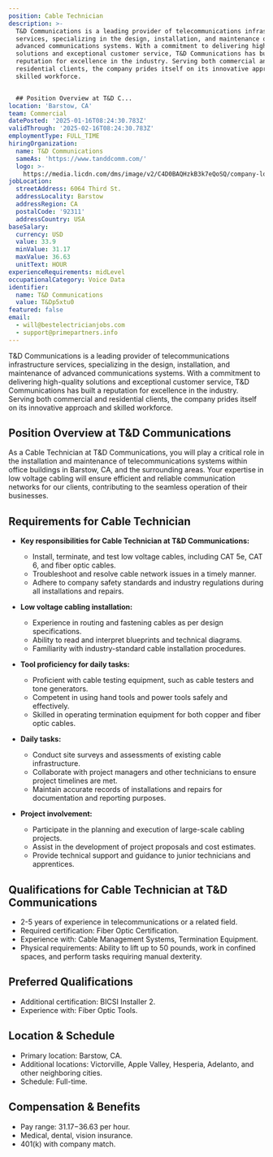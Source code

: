 ```yaml
---
position: Cable Technician
description: >-
  T&D Communications is a leading provider of telecommunications infrastructure
  services, specializing in the design, installation, and maintenance of
  advanced communications systems. With a commitment to delivering high-quality
  solutions and exceptional customer service, T&D Communications has built a
  reputation for excellence in the industry. Serving both commercial and
  residential clients, the company prides itself on its innovative approach and
  skilled workforce.


  ## Position Overview at T&D C...
location: 'Barstow, CA'
team: Commercial
datePosted: '2025-01-16T08:24:30.783Z'
validThrough: '2025-02-16T08:24:30.783Z'
employmentType: FULL_TIME
hiringOrganization:
  name: T&D Communications
  sameAs: 'https://www.tanddcomm.com/'
  logo: >-
    https://media.licdn.com/dms/image/v2/C4D0BAQHzkB3k7eQoSQ/company-logo_200_200/company-logo_200_200/0/1631320385872?e=2147483647&v=beta&t=nuFy5lrwqoCuQ6_2P8hO_EwhwJlnndzcbM7ZPSfdKlM
jobLocation:
  streetAddress: 6064 Third St.
  addressLocality: Barstow
  addressRegion: CA
  postalCode: '92311'
  addressCountry: USA
baseSalary:
  currency: USD
  value: 33.9
  minValue: 31.17
  maxValue: 36.63
  unitText: HOUR
experienceRequirements: midLevel
occupationalCategory: Voice Data
identifier:
  name: T&D Communications
  value: T&Dp5xtu0
featured: false
email:
  - will@bestelectricianjobs.com
  - support@primepartners.info
---
```




T&D Communications is a leading provider of telecommunications infrastructure services, specializing in the design, installation, and maintenance of advanced communications systems. With a commitment to delivering high-quality solutions and exceptional customer service, T&D Communications has built a reputation for excellence in the industry. Serving both commercial and residential clients, the company prides itself on its innovative approach and skilled workforce.

## Position Overview at T&D Communications

As a Cable Technician at T&D Communications, you will play a critical role in the installation and maintenance of telecommunications systems within office buildings in Barstow, CA, and the surrounding areas. Your expertise in low voltage cabling will ensure efficient and reliable communication networks for our clients, contributing to the seamless operation of their businesses.

## Requirements for Cable Technician

- **Key responsibilities for Cable Technician at T&D Communications:**
  - Install, terminate, and test low voltage cables, including CAT 5e, CAT 6, and fiber optic cables.
  - Troubleshoot and resolve cable network issues in a timely manner.
  - Adhere to company safety standards and industry regulations during all installations and repairs.
  
- **Low voltage cabling installation:**
  - Experience in routing and fastening cables as per design specifications.
  - Ability to read and interpret blueprints and technical diagrams.
  - Familiarity with industry-standard cable installation procedures.

- **Tool proficiency for daily tasks:**
  - Proficient with cable testing equipment, such as cable testers and tone generators.
  - Competent in using hand tools and power tools safely and effectively.
  - Skilled in operating termination equipment for both copper and fiber optic cables.

- **Daily tasks:**
  - Conduct site surveys and assessments of existing cable infrastructure.
  - Collaborate with project managers and other technicians to ensure project timelines are met.
  - Maintain accurate records of installations and repairs for documentation and reporting purposes.

- **Project involvement:**
  - Participate in the planning and execution of large-scale cabling projects.
  - Assist in the development of project proposals and cost estimates.
  - Provide technical support and guidance to junior technicians and apprentices.

## Qualifications for Cable Technician at T&D Communications

- 2-5 years of experience in telecommunications or a related field.
- Required certification: Fiber Optic Certification.
- Experience with: Cable Management Systems, Termination Equipment.
- Physical requirements: Ability to lift up to 50 pounds, work in confined spaces, and perform tasks requiring manual dexterity.

## Preferred Qualifications

- Additional certification: BICSI Installer 2.
- Experience with: Fiber Optic Tools.

## Location & Schedule

- Primary location: Barstow, CA.
- Additional locations: Victorville, Apple Valley, Hesperia, Adelanto, and other neighboring cities.
- Schedule: Full-time.

## Compensation & Benefits

- Pay range: $31.17-$36.63 per hour.
- Medical, dental, vision insurance.
- 401(k) with company match.
